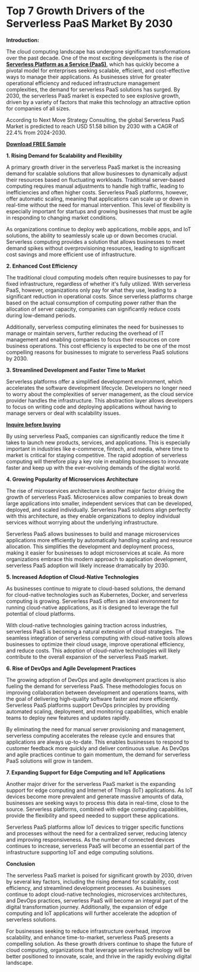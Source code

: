 # Top 7 Growth Drivers of the Serverless PaaS Market By 2030

**Introduction:**

The cloud computing landscape has undergone significant transformations over the past decade. One of the most exciting developments is the rise of **[Serverless Platform as a Service (PaaS)](https://www.nextmsc.com/report/serverless-paas-market)**, which has quickly become a pivotal model for enterprises seeking scalable, efficient, and cost-effective ways to manage their applications. As businesses strive for greater operational efficiency and reduced infrastructure management complexities, the demand for serverless PaaS solutions has surged. By 2030, the serverless PaaS market is expected to see explosive growth, driven by a variety of factors that make this technology an attractive option for companies of all sizes.

According to Next Move Strategy Consulting, the global Serverless PaaS Market is predicted to reach USD 51.58 billion by 2030 with a CAGR of 22.4% from 2024-2030.

**[Download FREE Sample](https://www.nextmsc.com/serverless-paas-market/request-sample)**

**1. Rising Demand for Scalability and Flexibility**

A primary growth driver in the serverless PaaS market is the increasing demand for scalable solutions that allow businesses to dynamically adjust their resources based on fluctuating workloads. Traditional server-based computing requires manual adjustments to handle high traffic, leading to inefficiencies and often higher costs. Serverless PaaS platforms, however, offer automatic scaling, meaning that applications can scale up or down in real-time without the need for manual intervention. This level of flexibility is especially important for startups and growing businesses that must be agile in responding to changing market conditions.

As organizations continue to deploy web applications, mobile apps, and IoT solutions, the ability to seamlessly scale up or down becomes crucial. Serverless computing provides a solution that allows businesses to meet demand spikes without overprovisioning resources, leading to significant cost savings and more efficient use of infrastructure.

**2. Enhanced Cost Efficiency**

The traditional cloud computing models often require businesses to pay for fixed infrastructure, regardless of whether it's fully utilized. With serverless PaaS, however, organizations only pay for what they use, leading to a significant reduction in operational costs. Since serverless platforms charge based on the actual consumption of computing power rather than the allocation of server capacity, companies can significantly reduce costs during low-demand periods.

Additionally, serverless computing eliminates the need for businesses to manage or maintain servers, further reducing the overhead of IT management and enabling companies to focus their resources on core business operations. This cost efficiency is expected to be one of the most compelling reasons for businesses to migrate to serverless PaaS solutions by 2030.

**3. Streamlined Development and Faster Time to Market**

Serverless platforms offer a simplified development environment, which accelerates the software development lifecycle. Developers no longer need to worry about the complexities of server management, as the cloud service provider handles the infrastructure. This abstraction layer allows developers to focus on writing code and deploying applications without having to manage servers or deal with scalability issues.

**[Inquire before buying](https://www.nextmsc.com/serverless-paas-market/inquire-before-buying)**

By using serverless PaaS, companies can significantly reduce the time it takes to launch new products, services, and applications. This is especially important in industries like e-commerce, fintech, and media, where time to market is critical for staying competitive. The rapid adoption of serverless computing will therefore play a key role in enabling businesses to innovate faster and keep up with the ever-evolving demands of the digital world.

**4. Growing Popularity of Microservices Architecture**

The rise of microservices architecture is another major factor driving the growth of serverless PaaS. Microservices allow companies to break down large applications into smaller, independent services that can be developed, deployed, and scaled individually. Serverless PaaS solutions align perfectly with this architecture, as they enable organizations to deploy individual services without worrying about the underlying infrastructure.

Serverless PaaS allows businesses to build and manage microservices applications more efficiently by automatically handling scaling and resource allocation. This simplifies the development and deployment process, making it easier for businesses to adopt microservices at scale. As more organizations embrace this modern approach to application development, serverless PaaS adoption will likely increase dramatically by 2030.

**5. Increased Adoption of Cloud-Native Technologies**

As businesses continue to migrate to cloud-based solutions, the demand for cloud-native technologies such as Kubernetes, Docker, and serverless computing is growing. Serverless PaaS offers an ideal environment for running cloud-native applications, as it is designed to leverage the full potential of cloud platforms.

With cloud-native technologies gaining traction across industries, serverless PaaS is becoming a natural extension of cloud strategies. The seamless integration of serverless computing with cloud-native tools allows businesses to optimize their cloud usage, improve operational efficiency, and reduce costs. This adoption of cloud-native technologies will likely contribute to the overall expansion of the serverless PaaS market.

**6. Rise of DevOps and Agile Development Practices**

The growing adoption of DevOps and agile development practices is also fueling the demand for serverless PaaS. These methodologies focus on improving collaboration between development and operations teams, with the goal of delivering high-quality software faster and more efficiently. Serverless PaaS platforms support DevOps principles by providing automated scaling, deployment, and monitoring capabilities, which enable teams to deploy new features and updates rapidly.

By eliminating the need for manual server provisioning and management, serverless computing accelerates the release cycle and ensures that applications are always up-to-date. This enables businesses to respond to customer feedback more quickly and deliver continuous value. As DevOps and agile practices continue to gain momentum, the demand for serverless PaaS solutions will grow in tandem.

**7. Expanding Support for Edge Computing and IoT Applications**

Another major driver for the serverless PaaS market is the expanding support for edge computing and Internet of Things (IoT) applications. As IoT devices become more prevalent and generate massive amounts of data, businesses are seeking ways to process this data in real-time, close to the source. Serverless platforms, combined with edge computing capabilities, provide the flexibility and speed needed to support these applications.

Serverless PaaS platforms allow IoT devices to trigger specific functions and processes without the need for a centralized server, reducing latency and improving responsiveness. As the number of connected devices continues to increase, serverless PaaS will become an essential part of the infrastructure supporting IoT and edge computing solutions.

**Conclusion**

The serverless PaaS market is poised for significant growth by 2030, driven by several key factors, including the rising demand for scalability, cost efficiency, and streamlined development processes. As businesses continue to adopt cloud-native technologies, microservices architectures, and DevOps practices, serverless PaaS will become an integral part of the digital transformation journey. Additionally, the expansion of edge computing and IoT applications will further accelerate the adoption of serverless solutions.

For businesses seeking to reduce infrastructure overhead, improve scalability, and enhance time-to-market, serverless PaaS presents a compelling solution. As these growth drivers continue to shape the future of cloud computing, organizations that leverage serverless technology will be better positioned to innovate, scale, and thrive in the rapidly evolving digital landscape.
